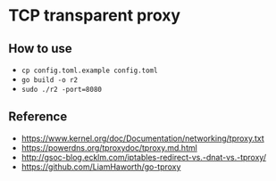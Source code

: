 # TCP transparent proxy

## How to use
- `cp config.toml.example config.toml`
- `go build -o r2`
- `sudo ./r2 -port=8080`

## Reference
- https://www.kernel.org/doc/Documentation/networking/tproxy.txt
- https://powerdns.org/tproxydoc/tproxy.md.html
- http://gsoc-blog.ecklm.com/iptables-redirect-vs.-dnat-vs.-tproxy/
- https://github.com/LiamHaworth/go-tproxy
